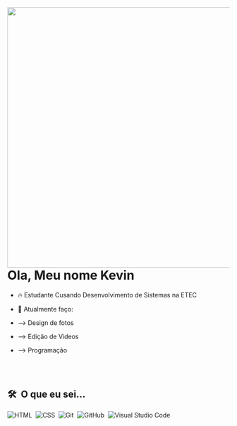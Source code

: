<img align="right" height="590em" src="https://cdn.discordapp.com/attachments/869199505730465823/974475327051038780/Mobile.jpg"/>
<h1 align="left">Ola, Meu nome Kevin</h1>

- 🔥 Estudante Cusando Desenvolvimento de Sistemas na ETEC

- 🔭 Atualmente faço:
-   --> Design de fotos
-   --> Edição de Videos
-   --> Programação

<br><br>

## 🛠 &nbsp;O que eu sei...

![HTML](https://img.shields.io/badge/-HTML-05122A?style=flat&logo=HTML5)&nbsp;
![CSS](https://img.shields.io/badge/-CSS-05122A?style=flat&logo=CSS3&logoColor=1572B6)&nbsp;
![Git](https://img.shields.io/badge/-Git-05122A?style=flat&logo=git)&nbsp;
![GitHub](https://img.shields.io/badge/-GitHub-05122A?style=flat&logo=github)&nbsp;
![Visual Studio Code](https://img.shields.io/badge/-Visual%20Studio%20Code-05122A?style=flat&logo=visual-studio-code&logoColor=007ACC)&nbsp;

<br><br>

